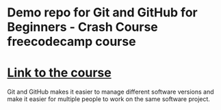 # Demo repo for Git and GitHub for Beginners - Crash Course freecodecamp course
# [Link to the course](https://www.youtube.com/watch?v=RGOj5yH7evk)
Git and GitHub makes it easier to manage different software versions and make it easier for multiple people to work on the same software project.
